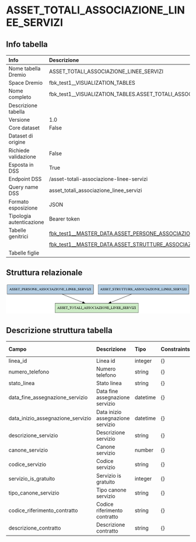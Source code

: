 # ASSET_TOTALI_ASSOCIAZIONE_LINEE_SERVIZI

## Info tabella

| Info                     | Descrizione                                                                                                                                                       |
|:-------------------------|:------------------------------------------------------------------------------------------------------------------------------------------------------------------|
| Nome tabella Dremio      | ASSET_TOTALI_ASSOCIAZIONE_LINEE_SERVIZI                                                                                                                           |
| Space Dremio             | fbk_test1__VISUALIZATION_TABLES                                                                                                                                   |
| Nome completo            | fbk_test1__VISUALIZATION_TABLES.ASSET_TOTALI_ASSOCIAZIONE_LINEE_SERVIZI                                                                                           |
| Descrizione tabella      |                                                                                                                                                                   |
| Versione                 | 1.0                                                                                                                                                               |
| Core dataset             | False                                                                                                                                                             |
| Dataset di origine       |                                                                                                                                                                   |
| Richiede validazione     | False                                                                                                                                                             |
| Esposta in DSS           | True                                                                                                                                                              |
| Endpoint DSS             | /asset-totali-associazione-linee-servizi                                                                                                                          |
| Query name DSS           | asset_totali_associazione_linee_servizi                                                                                                                           |
| Formato esposizione      | JSON                                                                                                                                                              |
| Tipologia autenticazione | Bearer token                                                                                                                                                      |
| Tabelle genitrici        | [fbk_test1__MASTER_DATA.ASSET_PERSONE_ASSOCIAZIONE_LINEE_SERVIZI](/Documentation/fbk_test1__MASTER_DATA/ASSET_PERSONE_ASSOCIAZIONE_LINEE_SERVIZI/markdown.md)     |
|                          | [fbk_test1__MASTER_DATA.ASSET_STRUTTURE_ASSOCIAZIONE_LINEE_SERVIZI](/Documentation/fbk_test1__MASTER_DATA/ASSET_STRUTTURE_ASSOCIAZIONE_LINEE_SERVIZI/markdown.md) |
| Tabelle figlie           |                                                                                                                                                                   |

## Struttura relazionale

![ASSET_TOTALI_ASSOCIAZIONE_LINEE_SERVIZI](./graph_png.png)

## Descrizione struttura tabella

| Campo                             | Descrizione                       | Tipo     | Constraints   | Linked data   | errors   |
|:----------------------------------|:----------------------------------|:---------|:--------------|:--------------|:---------|
| linea_id                          | Linea id                          | integer  | {}            |               | {}       |
| numero_telefono                   | Numero telefono                   | string   | {}            |               | {}       |
| stato_linea                       | Stato linea                       | string   | {}            |               | {}       |
| data_fine_assegnazione_servizio   | Data fine assegnazione servizio   | datetime | {}            |               | {}       |
| data_inizio_assegnazione_servizio | Data inizio assegnazione servizio | datetime | {}            |               | {}       |
| descrizione_servizio              | Descrizione servizio              | string   | {}            |               | {}       |
| canone_servizio                   | Canone servizio                   | number   | {}            |               | {}       |
| codice_servizio                   | Codice servizio                   | string   | {}            |               | {}       |
| servizio_is_gratuito              | Servizio is gratuito              | integer  | {}            |               | {}       |
| tipo_canone_servizio              | Tipo canone servizio              | string   | {}            |               | {}       |
| codice_riferimento_contratto      | Codice riferimento contratto      | string   | {}            |               | {}       |
| descrizione_contratto             | Descrizione contratto             | string   | {}            |               | {}       |
